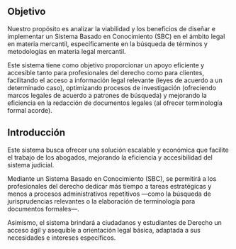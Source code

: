 ## Objetivo

Nuestro propósito es analizar la viabilidad y los beneficios de diseñar e implementar un Sistema Basado en
Conocimiento (SBC) en el ámbito legal en materia mercantil, específicamente en la búsqueda de términos y metodologías en
materia legal mercantil.

Este sistema tiene como objetivo proporcionar un apoyo eficiente y accesible tanto para profesionales del derecho como
para clientes, facilitando el acceso a información legal relevante (leyes de acuerdo a un determinado caso), optimizando
procesos de investigación (ofreciendo marcos legales de acuerdo a patrones de búsqueda) y mejorando la eficiencia en la
redacción de documentos legales (al ofrecer terminología formal acorde).

## Introducción

Este sistema busca ofrecer una solución escalable y económica que facilite el trabajo de los abogados, mejorando la
eficiencia y accesibilidad del sistema judicial.

Mediante un Sistema Basado en Conocimiento (SBC), se permitirá a los profesionales del derecho dedicar más tiempo a
tareas estratégicas y menos a procesos administrativos repetitivos —como la búsqueda de jurisprudencias relevantes o la
elaboración de terminología para documentos formales—.

Asimismo, el sistema brindará a ciudadanos y estudiantes de Derecho un acceso ágil y asequible a orientación legal
básica, adaptada a sus necesidades e intereses específicos.